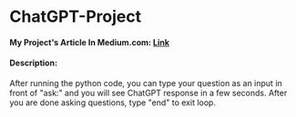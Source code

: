 # ChatGPT-Project
 
#### My Project's Article In Medium.com: [Link](https://medium.com/dev-genius/django-tutorial-on-how-to-create-a-booking-system-for-a-health-clinic-9b1920fc2b78)

#### Description:
After running the python code, you can type your question as an input in front of "ask:" and you will see ChatGPT response in a few seconds.
After you are done asking questions, type "end" to exit loop.
 

